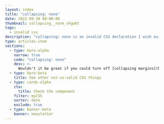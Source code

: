 ```yaml
---
layout: index
title: "collapsing: none"
date: 2022-09-30 08:00:00
thumbnail: collapsing__none_ohgwbt
tags:
  - invalid css
description: "collapsing: none is an invalid CSS declaration I wish existed."
type: articles-item
sections:
  - type: hero-alpha
    narrow: true
    code: "collapsing: none"
    desc: >-
      Wouldn't it be great if you could turn off [collapsing margins](https://developer.mozilla.org/en-US/docs/Web/CSS/CSS_Box_Model/Mastering_margin_collapsing) sometimes? This declaration would do precisely that.
  - type: hero-beta
    title: See other not-so-valid CSS things
  - type: cards-alpha
    cta:
      title: Check the component
    filter: myCSS
    sorter: date
    exclude: true
  - type: banner-beta
    banner: newsletter
---
```

